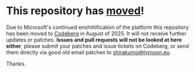 # This repository has [moved](https://shinmera.com/projects/trivial-extensible-sequences)!
Due to Microsoft's continued enshittification of the platform this repository has been moved to [Codeberg](https://shinmera.com/projects/trivial-extensible-sequences) in August of 2025. It will not receive further updates or patches. **Issues and pull requests will not be looked at here either**, please submit your patches and issue tickets on Codeberg, or send them directly via good old email patches to [shirakumo@tymoon.eu](mailto:shirakumo@tymoon.eu).

Thanks.